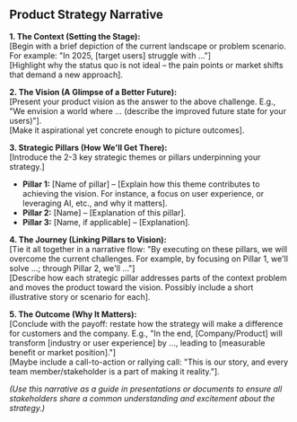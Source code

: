 <!--
## Description: Turns your product strategy into a compelling story that explains the “why” and “how” in a narrative format, making it easier for stakeholders to understand and remember.
## Usage Note: Use when you have defined a strategy (target market, product vision, strategic pillars) and need to communicate it broadly. Provide the core elements of your strategy; the prompt will weave them into a narrative arc.
## Instructions: The AI will inquire about the context (market or user pain), your vision for the future, and the strategic pillars or themes of your plan. It will then generate a narrative that starts with the current challenge, introduces your vision as the resolution, and outlines how strategic pillars lead to that vision. Use this story to align and inspire your team and stakeholders.
## Attribution: Utilizes storytelling techniques (as taught by leaders like Nancy Duarte and Marty Cagan) applied to product strategy communication.
-->

## Product Strategy Narrative

**1. The Context (Setting the Stage):**  
[Begin with a brief depiction of the current landscape or problem scenario. For example: "In 2025, [target users] struggle with ..."]  
[Highlight why the status quo is not ideal – the pain points or market shifts that demand a new approach].

**2. The Vision (A Glimpse of a Better Future):**  
[Present your product vision as the answer to the above challenge. E.g., "We envision a world where ... (describe the improved future state for your users)"].  
[Make it aspirational yet concrete enough to picture outcomes].

**3. Strategic Pillars (How We'll Get There):**  
[Introduce the 2-3 key strategic themes or pillars underpinning your strategy.]  
- **Pillar 1:** [Name of pillar] – [Explain how this theme contributes to achieving the vision. For instance, a focus on user experience, or leveraging AI, etc., and why it matters].  
- **Pillar 2:** [Name] – [Explanation of this pillar].  
- **Pillar 3:** [Name, if applicable] – [Explanation].

**4. The Journey (Linking Pillars to Vision):**  
[Tie it all together in a narrative flow: "By executing on these pillars, we will overcome the current challenges. For example, by focusing on Pillar 1, we'll solve ...; through Pillar 2, we'll ..."]  
[Describe how each strategic pillar addresses parts of the context problem and moves the product toward the vision. Possibly include a short illustrative story or scenario for each].

**5. The Outcome (Why It Matters):**  
[Conclude with the payoff: restate how the strategy will make a difference for customers and the company. E.g., "In the end, [Company/Product] will transform [industry or user experience] by ..., leading to [measurable benefit or market position]."]  
[Maybe include a call-to-action or rallying call: "This is our story, and every team member/stakeholder is a part of making it reality."].

*(Use this narrative as a guide in presentations or documents to ensure all stakeholders share a common understanding and excitement about the strategy.)*
